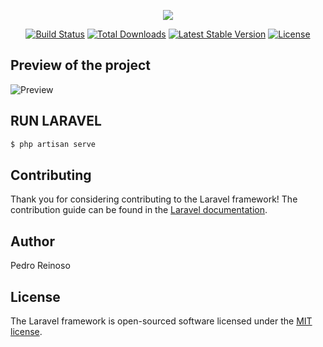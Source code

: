 
<p align="center"><img src="https://laravel.com/assets/img/components/logo-laravel.svg"></p>

<p align="center">
<a href="https://travis-ci.org/laravel/framework"><img src="https://travis-ci.org/laravel/framework.svg" alt="Build Status"></a>
<a href="https://packagist.org/packages/laravel/framework"><img src="https://poser.pugx.org/laravel/framework/d/total.svg" alt="Total Downloads"></a>
<a href="https://packagist.org/packages/laravel/framework"><img src="https://poser.pugx.org/laravel/framework/v/stable.svg" alt="Latest Stable Version"></a>
<a href="https://packagist.org/packages/laravel/framework"><img src="https://poser.pugx.org/laravel/framework/license.svg" alt="License"></a>
</p>


## Preview of the project

<img src="https://ibb.co/jX1XuS" alt="Preview" />


## RUN LARAVEL

```sh
$ php artisan serve
```


## Contributing

Thank you for considering contributing to the Laravel framework! The contribution guide can be found in the [Laravel documentation](https://laravel.com/docs/contributions).

## Author

Pedro Reinoso

## License

The Laravel framework is open-sourced software licensed under the [MIT license](https://opensource.org/licenses/MIT).
